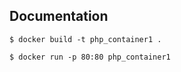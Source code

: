
## Documentation

```
$ docker build -t php_container1 .

$ docker run -p 80:80 php_container1

```